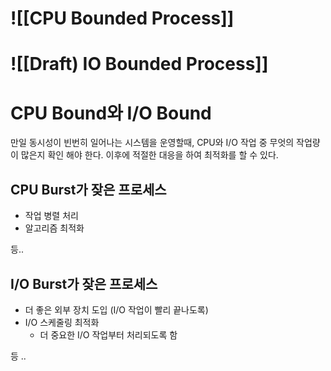 # ![[CPU Bounded Process]]
# ![[Draft) IO Bounded Process]]

# CPU Bound와 I/O Bound
만일 동시성이 빈번히 일어나는 시스템을 운영할때, CPU와 I/O 작업 중 무엇의 작업량이 많은지 확인 해야 한다. 이후에 적절한 대응을 하여 최적화를 할 수 있다.

## CPU Burst가 잦은 프로세스
- 작업 병렬 처리
- 알고리즘 최적화

등..
## I/O Burst가 잦은 프로세스
- 더 좋은 외부 장치 도입 (I/O 작업이 빨리 끝나도록)
- I/O 스케줄링 최적화
	- 더 중요한 I/O 작업부터 처리되도록 함

등 ..